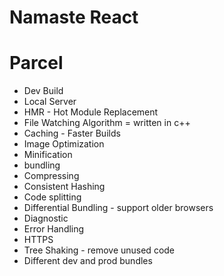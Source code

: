 # Namaste React

# Parcel
- Dev Build
- Local Server
- HMR - Hot Module Replacement
- File Watching Algorithm = written in c++
- Caching - Faster Builds
- Image Optimization
- Minification
- bundling
- Compressing
- Consistent Hashing
- Code splitting
- Differential Bundling - support older browsers
- Diagnostic 
- Error Handling
- HTTPS
- Tree Shaking - remove unused code
- Different dev and prod bundles
